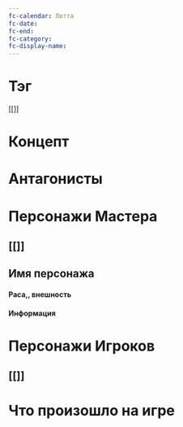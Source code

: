 ```yaml
---
fc-calendar: Лотта
fc-date: 
fc-end: 
fc-category: 
fc-display-name:
---
```

# Тэг
[[]]
# Концепт

# Антагонисты

# Персонажи Мастера
## [[]]
## Имя персонажа
#### Раса,, внешность

#### Информация

# Персонажи Игроков
## [[]]
# Что произошло на игре
